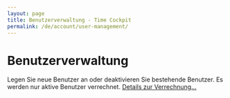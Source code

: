 ```yaml
---
layout: page
title: Benutzerverwaltung - Time Cockpit
permalink: /de/account/user-management/
---
```


<function name="TimeCockpit.Security.AuthenticationRequired.Functions.EnsureIsAdmin" /><h1>Benutzerverwaltung</h1><p>Legen Sie neue Benutzer an oder deaktivieren Sie bestehende Benutzer. Es werden nur aktive Benutzer verrechnet. <a href="{{site.baseurl}}/de/preis/preis/">Details zur Verrechnung...</a></p><function name="Composite.AspNet.LoadUserControl">
  <param name="Path" value="~/Frontend/Custom/Web/Forms/Controls/UserManagement.ascx" />
</function>